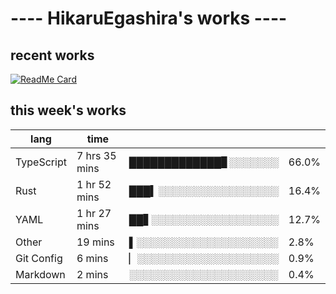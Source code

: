 # ---- HikaruEgashira's works ----

## recent works

[![ReadMe Card](https://github-readme-stats.vercel.app/api/pin/?username=twin-te&repo=twinte-front)](https://github.com/twin-te/twinte-front)

## this week's works

| lang        | time           |                       |        |
| ----------- | -------------- | --------------------- | ------ |
| TypeScript  | 7 hrs 35 mins  | █████████████▊░░░░░░░ |  66.0% |
| Rust        | 1 hr 52 mins   | ███▍░░░░░░░░░░░░░░░░░ |  16.4% |
| YAML        | 1 hr 27 mins   | ██▋░░░░░░░░░░░░░░░░░░ |  12.7% |
| Other       | 19 mins        | ▌░░░░░░░░░░░░░░░░░░░░ |   2.8% |
| Git Config  | 6 mins         | ▏░░░░░░░░░░░░░░░░░░░░ |   0.9% |
| Markdown    | 2 mins         | ░░░░░░░░░░░░░░░░░░░░░ |   0.4% |
